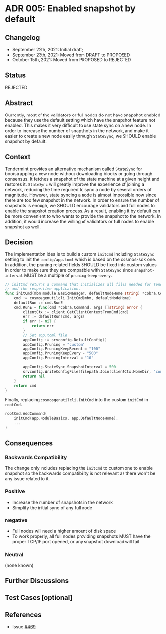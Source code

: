 # ADR 005: Enabled snapshot by default

## Changelog

- September 22th, 2021: Initial draft;
- September 23th, 2021: Moved from DRAFT to PROPOSED
- October 15th, 2021: Moved from PROPOSED to REJECTED

## Status

REJECTED

## Abstract

Currently, most of the validators or full nodes do not have snapshot enabled because they use the default 
setting which have the snapshot feature not enabled. This makes it very difficult to use state sync on a new node. 
In order to increase the number of snapshots in the network, and make it easier to create a new node easily through `StateSync`, we SHOULD enable snapshot by default.  

## Context

Tendermint provides an alternative mechanism called `StateSync` for bootstrapping a new node without downloading 
blocks or going through consensus. It fetches a snapshot of the state machine at a given height and restores it.
`StateSync` will greatly improve the experience of joining a network, reducing the time required to sync a node
by several orders of magnitude.
However, state syncing a node is almost impossible now since there are too few snapshot in the network. In order to ensure the number of snapshots is enough, we SHOULD encourage validators and full nodes to enable the snapshot creation process. 
As a result, enabling it by default can be more convenient to who wants to provide the snapshot to the network. 
In addition, it would increase the willing of validators or full nodes to enable snapshot as well.

## Decision

The implementation idea is to build a custom `initCmd` including `StateSync` setting to init the `config/app.toml` 
which is based on the cosmos-sdk one. In addition, the pruning related fields SHOULD be fixed into custom values 
in order to make sure they are compatible with `StateSync` since `snapshot-interval` MUST be a multiple of `pruning-keep-every`.

```go
// initCmd returns a command that initializes all files needed for Tendermint
// and the respective application.
func initCmd(mbm module.BasicManager, defaultNodeHome string) *cobra.Command {
	cmd := cosmosgenutilcli.InitCmd(mbm, defaultNodeHome)
	defaultRun := cmd.RunE
	cmd.RunE = func(cmd *cobra.Command, args []string) error {
		clientCtx := client.GetClientContextFromCmd(cmd)
		err := defaultRun(cmd, args)
		if err != nil {
			return err
		}
		// Set app.toml file
		appConfig := srvconfig.DefaultConfig()
		appConfig.Pruning = "custom"
		appConfig.PruningKeepRecent = "100"
		appConfig.PruningKeepEvery = "500"
		appConfig.PruningInterval = "10"

		appConfig.StateSync.SnapshotInterval = 500
		srvconfig.WriteConfigFile(filepath.Join(clientCtx.HomeDir, "config", "app.toml"), appConfig)
		return nil
	}
	return cmd
}
```

Finally, replacing `cosmosgenutilcli.InitCmd` into the custom `initCmd` in `rootCmd`.
```go
rootCmd.AddCommand(
    initCmd(app.ModuleBasics, app.DefaultNodeHome),
    ...
)
```


## Consequences

### Backwards Compatibility

The change only includes replacing the `initCmd` to custom one to enable snapshot so the backwards compatibility is 
not relevant as there won't be any issue related to it.

### Positive

- Increase the number of snapshots in the network
- Simplify the initial sync of any full node

### Negative

- Full nodes will need a higher amount of disk space
- To work properly, all full nodes providing snapshots MUST have the proper TCP/IP port opened, or any snapshot download will fail

### Neutral

(none known)

## Further Discussions

## Test Cases [optional]

## References

- Issue [#469](https://github.com/desmos-labs/desmos/issues/469)
